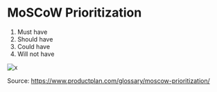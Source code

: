 # MoSCoW Prioritization
1. Must have
2. Should have
3. Could have
4. Will not have

![x](https://i.imgur.com/mnDL5mT.png)

Source: https://www.productplan.com/glossary/moscow-prioritization/
